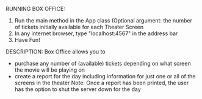 RUNNING BOX OFFICE:
1. Run the main method in the App class (Optional argument: the number of tickets initially available for each Theater Screen
2. In any internet browser, type "localhost:4567" in the address bar
3. Have Fun!

DESCRIPTION:
Box Office allows you to
  - purchase any number of (available) tickets depending on what screen the movie will be playing on
  - create a report for the day including information for just one or all of the screens in the theater
      Note: Once a report has been printed, the user has the option to shut the server down for the day
